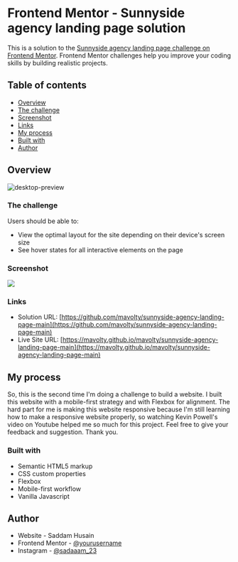 # Frontend Mentor - Sunnyside agency landing page solution

This is a solution to the [Sunnyside agency landing page challenge on Frontend Mentor](https://www.frontendmentor.io/challenges/sunnyside-agency-landing-page-7yVs3B6ef). Frontend Mentor challenges help you improve your coding skills by building realistic projects.

## Table of contents

- [Overview](#overview)
- [The challenge](#the-challenge)
- [Screenshot](#screenshot)
- [Links](#links)
- [My process](#my-process)
- [Built with](#built-with)
- [Author](#author)

## Overview

![desktop-preview](https://user-images.githubusercontent.com/84927682/121898650-cf5bae00-cd4d-11eb-8724-6352619ee21c.jpg)

### The challenge

Users should be able to:

- View the optimal layout for the site depending on their device's screen size
- See hover states for all interactive elements on the page

### Screenshot

![](./screenshot.jpg)


### Links

- Solution URL: [https://github.com/mavolty/sunnyside-agency-landing-page-main](https://github.com/mavolty/sunnyside-agency-landing-page-main)
- Live Site URL: [https://mavolty.github.io/mavolty/sunnyside-agency-landing-page-main](https://mavolty.github.io/mavolty/sunnyside-agency-landing-page-main)

## My process

So, this is the second time I'm doing a challenge to build a website. I built this website with a mobile-first strategy and with Flexbox for alignment. The hard part for me is making this website responsive because I'm still learning how to make a responsive website properly, so watching Kevin Powell's video on Youtube helped me so much for this project. Feel free to give your feedback and suggestion. Thank you.

### Built with

- Semantic HTML5 markup
- CSS custom properties
- Flexbox
- Mobile-first workflow
- Vanilla Javascript

## Author

- Website - Saddam Husain
- Frontend Mentor - [@yourusername](https://www.frontendmentor.io/profile/yourusername)
- Instagram - [@sadaaam_23](https://www.twitter.com/yourusername)
